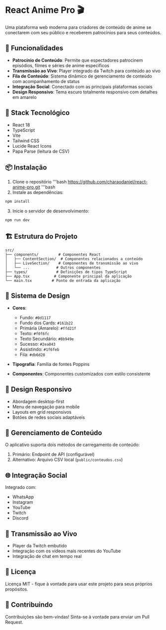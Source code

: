 # React Anime Pro 🎬

Uma plataforma web moderna para criadores de conteúdo de anime se conectarem com seu público e receberem patrocínios para seus conteúdos.

## 🌟 Funcionalidades

- **Patrocínio de Conteúdo**: Permite que espectadores patrocinem episódios, filmes e séries de anime específicos
- **Transmissão ao Vivo**: Player integrado da Twitch para conteúdo ao vivo
- **Fila de Conteúdo**: Sistema dinâmico de gerenciamento de conteúdo com acompanhamento de status
- **Integração Social**: Conectado com as principais plataformas sociais
- **Design Responsivo**: Tema escuro totalmente responsivo com detalhes em amarelo

## 🚀 Stack Tecnológico

- React 18
- TypeScript
- Vite
- Tailwind CSS
- Lucide React Icons
- Papa Parse (leitura de CSV)

## 📦 Instalação

1. Clone o repositório
   '''bash
   https://github.com/charaodaniel/react-anime-pro.git
   '''bash
3. Instale as dependências:
```bash
npm install
```
3. Inicie o servidor de desenvolvimento:
```bash
npm run dev
```

## 🏗️ Estrutura do Projeto

```
src/
├── components/         # Componentes React
│   ├── ContentSection/  # Componentes relacionados a conteúdo
│   ├── LiveSection/    # Componentes de transmissão ao vivo
│   └── ...            # Outros componentes
├── types/             # Definições de tipos TypeScript
├── App.tsx           # Componente principal da aplicação
└── main.tsx         # Ponto de entrada da aplicação
```

## 🎨 Sistema de Design

- **Cores**:
  - Fundo: `#0d1117`
  - Fundo dos Cards: `#161b22`
  - Primária (Amarelo): `#ffd21f`
  - Texto: `#f0f6fc`
  - Texto Secundário: `#8b949e`
  - Sucesso: `#2ea043`
  - Assistindo: `#1f6feb`
  - Fila: `#db6d28`

- **Tipografia**: Família de fontes Poppins
- **Componentes**: Componentes customizados com estilo consistente

## 📱 Design Responsivo

- Abordagem desktop-first
- Menu de navegação para mobile
- Layouts em grid responsivos
- Botões de redes sociais adaptáveis

## 🔄 Gerenciamento de Conteúdo

O aplicativo suporta dois métodos de carregamento de conteúdo:
1. Primário: Endpoint de API (configurável)
2. Alternativo: Arquivo CSV local (`public/conteudos.csv`)

## 🌐 Integração Social

Integrado com:
- WhatsApp
- Instagram
- YouTube
- Twitch
- Discord

## 🎥 Transmissão ao Vivo

- Player da Twitch embutido
- Integração com os vídeos mais recentes do YouTube
- Integração de chat em tempo real

## 📄 Licença

Licença MIT - fique à vontade para usar este projeto para seus próprios propósitos.

## 🤝 Contribuindo

Contribuições são bem-vindas! Sinta-se à vontade para enviar um Pull Request.
